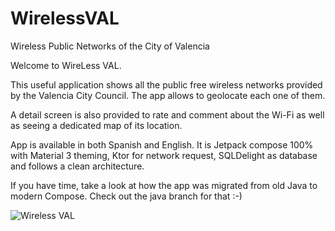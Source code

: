 # WirelessVAL
Wireless Public Networks of the City of Valencia

Welcome to WireLess VAL.

This useful application shows all the public free wireless networks provided by the Valencia City Council. The app allows to geolocate each one of them.

A detail screen is also provided to rate and comment about the Wi-Fi as well as seeing a dedicated map of its location.

App is available in both Spanish and English. It is Jetpack compose 100% with Material 3 theming, Ktor for network request, SQLDelight as database and follows a clean architecture. 

If you have time, take a look at how the app was migrated from old Java to modern Compose. Check out the java branch for that :-)


![Wireless VAL](https://github.com/javimar/WirelessVAL/assets/19972636/0a3adeb9-ae41-443d-a55b-32159018b236)
